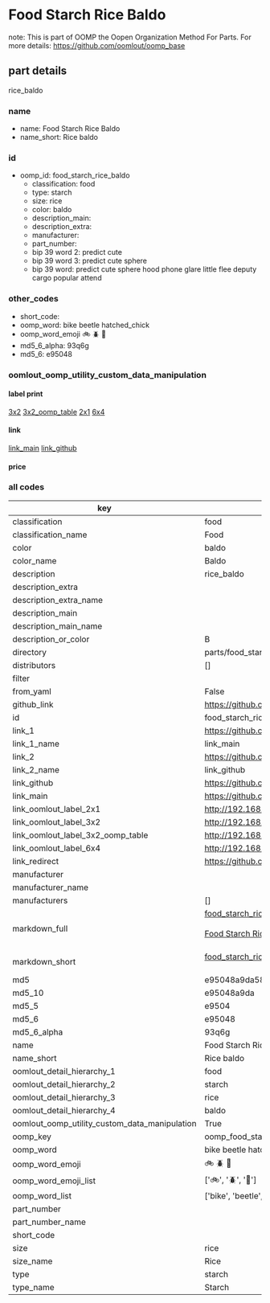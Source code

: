 # Food Starch Rice Baldo  

note: This is part of OOMP the Oopen Organization Method For Parts. For more details: https://github.com/oomlout/oomp_base

##  part details
  



rice_baldo



### name
* name: Food Starch Rice Baldo
* name_short: Rice baldo
### id
* oomp_id: food_starch_rice_baldo
  * classification: food
  * type: starch
  * size: rice
  * color: baldo
  * description_main: 
  * description_extra: 
  * manufacturer: 
  * part_number: 
  * bip 39 word 2: predict cute
  * bip 39 word 3: predict cute sphere
  * bip 39 word: predict cute sphere hood phone glare little flee deputy cargo popular attend

### other_codes
* short_code: 
* oomp_word: bike beetle hatched_chick
* oomp_word_emoji :bike: :beetle: :hatched_chick:
* md5_6_alpha: 93q6g
* md5_6: e95048






### oomlout_oomp_utility_custom_data_manipulation
#### label print
[3x2](http://192.168.1.245:1112/?label=oomp%2093q6g)
[3x2_oomp_table](http://192.168.1.108:1112/?label=oomp%2093q6g)
[2x1](http://192.168.1.242:1112/?label=oomp%2093q6g)
[6x4](http://192.168.1.55:1112/?label=oomp%2093q6g)    

#### link

[link_main](https://github.com/oomlout/oomlout_oomp_version_1_messy/tree/main/parts/food_starch_rice_baldo) [link_github](https://github.com/oomlout/oomlout_oomp_version_1_messy/tree/main/parts/food_starch_rice_baldo)                             

#### price







### all codes 
| key | value |  
| --- | --- |  
| classification | food |  
| classification_name | Food |  
| color | baldo |  
| color_name | Baldo |  
| description | rice_baldo |  
| description_extra |  |  
| description_extra_name |  |  
| description_main |  |  
| description_main_name |  |  
| description_or_color | B  |  
| directory | parts/food_starch_rice_baldo |  
| distributors | [] |  
| filter |  |  
| from_yaml | False |  
| github_link | https://github.com/oomlout/oomlout_oomp_part_src/tree/main/parts/food_starch_rice_baldo |  
| id | food_starch_rice_baldo |  
| link_1 | https://github.com/oomlout/oomlout_oomp_version_1_messy/tree/main/parts/food_starch_rice_baldo |  
| link_1_name | link_main |  
| link_2 | https://github.com/oomlout/oomlout_oomp_version_1_messy/tree/main/parts/food_starch_rice_baldo |  
| link_2_name | link_github |  
| link_github | https://github.com/oomlout/oomlout_oomp_version_1_messy/tree/main/parts/food_starch_rice_baldo |  
| link_main | https://github.com/oomlout/oomlout_oomp_version_1_messy/tree/main/parts/food_starch_rice_baldo |  
| link_oomlout_label_2x1 | http://192.168.1.242:1112/?label=oomp%2093q6g |  
| link_oomlout_label_3x2 | http://192.168.1.245:1112/?label=oomp%2093q6g |  
| link_oomlout_label_3x2_oomp_table | http://192.168.1.108:1112/?label=oomp%2093q6g |  
| link_oomlout_label_6x4 | http://192.168.1.55:1112/?label=oomp%2093q6g |  
| link_redirect | https://github.com/oomlout/oomlout_oomp_version_1_messy/tree/main/parts/food_starch_rice_baldo |  
| manufacturer |  |  
| manufacturer_name |  |  
| manufacturers | [] |  
| markdown_full | [food_starch_rice_baldo](none)<br>[](none)<br>[Food Starch Rice Baldo](none)<br><br> |  
| markdown_short | [food_starch_rice_baldo](none)<br><br> |  
| md5 | e95048a9da58d0518b51c6d5a2cdad4d |  
| md5_10 | e95048a9da |  
| md5_5 | e9504 |  
| md5_6 | e95048 |  
| md5_6_alpha | 93q6g |  
| name | Food Starch Rice Baldo |  
| name_short | Rice baldo |  
| oomlout_detail_hierarchy_1 | food |  
| oomlout_detail_hierarchy_2 | starch |  
| oomlout_detail_hierarchy_3 | rice |  
| oomlout_detail_hierarchy_4 | baldo |  
| oomlout_oomp_utility_custom_data_manipulation | True |  
| oomp_key | oomp_food_starch_rice_baldo |  
| oomp_word | bike beetle hatched_chick |  
| oomp_word_emoji | :bike: :beetle: :hatched_chick: |  
| oomp_word_emoji_list | [':bike:', ':beetle:', ':hatched_chick:'] |  
| oomp_word_list | ['bike', 'beetle', 'hatched_chick'] |  
| part_number |  |  
| part_number_name |  |  
| short_code |  |  
| size | rice |  
| size_name | Rice |  
| type | starch |  
| type_name | Starch |  
